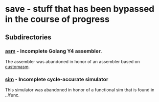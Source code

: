 # save - stuff that has been bypassed in the course of progress

## Subdirectories

### [asm](./asm) - Incomplete Golang Y4 assembler.

The assembler was abandoned in honor of an assembler based on
[customasm](https://github.com/hlorenzi/customasm).

### [sim](./sim) - Incomplete cycle-accurate simulator

This simulator was abandoned in honor of a functional sim
that is found in ../func.
